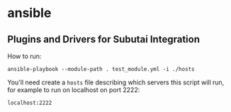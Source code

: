 # ansible
Plugins and Drivers for Subutai Integration
-------------------------------------------

How to run: 

`ansible-playbook --module-path . test_module.yml -i ./hosts`

You'll need create a `hosts` file describing which servers this script will run, for example to run on localhost on port 2222: 

`localhost:2222`

